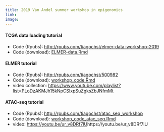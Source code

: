 ```yaml
---
title: 2019 Van Andel summer workshop in epigenomics
link: 
image:
---
```


<H4>TCGA data loading tutorial</H4>
<UL>
<li>Code (Rpubs): <a target="_blank" href="http://rpubs.com/tiagochst/elmer-data-workshop-2019">http://rpubs.com/tiagochst/elmer-data-workshop-2019</a></li>
<li>Code (download): <a target="_blank" href="assets/code/ELMER-data.Rmd">ELMER-data.Rmd</a></li>
</UL>

<H4>ELMER tutorial</H4>
<UL>
<li>Code (Rpubs): <a target="_blank" href="http://rpubs.com/tiagochst/500982">http://rpubs.com/tiagochst/500982</a></li>
<li>Code (download): <a target="_blank" href="assets/code/workshop_code.Rmd">workshop_code.Rmd</a></li>
<li>video collection: <a target="_blank" href="https://www.youtube.com/playlist?list=PLoDzAKMJh15kNpCSIxpSuZgksZbJNfmMt">https://www.youtube.com/playlist?list=PLoDzAKMJh15kNpCSIxpSuZgksZbJNfmMt</a></li>
</UL>

<H4>ATAC-seq tutorial</H4>
<UL>
<li>Code (Rpubs): <a target="_blank" href="http://rpubs.com/tiagochst/atac_seq_workshop">http://rpubs.com/tiagochst/atac_seq_workshop</a></li>
<li>Code (download): <a target="_blank" href="assets/code/workshop_code_atac_seq.Rmd">workshop_code_atac_seq.Rmd</a></li>
<li>video: <a target="_blank" href="">https://youtu.be/ur_v8DRf7lU</a>https://youtu.be/ur_v8DRf7lU</li>
</UL>
